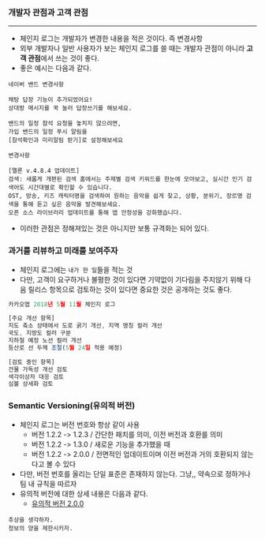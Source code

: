### 개발자 관점과 고객 관점

---

- 체인지 로그는 개발자가 변경한 내용을 적은 것이다. 즉 변경사항
- 외부 개발자나 일반 사용자가 보는 체인지 로그를 쓸 때는 개발자 관점이 아니라 **고객 관점**에서 쓰는 것이 좋다.
- 좋은 예시는 다음과 같다.

```
네이버 밴드 변경사항

채탕 답장 기능이 추가되었어요!
상대방 메시지를 꾹 눌러 답장쓰기를 해보세요.

밴드의 일정 참석 요청을 놓치지 않으려면,
가입 밴드의 일정 푸시 알림을
[참석확인과 미리알림 받기]로 설정해보세요
```

```
변경사항

[멜론 v.4.8.4 업데이트]
검색: 새롭게 개편된 검색 홈에서는 주제별 검색 키워드를 한눈에 모아보고, 실시간 인기 검색어도 시간대별로 확인할 수 있습니다. 
OST, 방송, 키즈 캐릭터명을 검색하여 원하는 음악을 쉽게 찾고, 상황, 분위기, 장르명 검색을 통해 듣고 싶은 음악을 발견해보세요.
오픈 소스 라이브러리 업데이트를 통해 앱 안정성을 강화했습니다.
```

- 이러한 관점은 정해져있는 것은 아니지만 보통 규격화는 되어 있다.

### 과거를 리뷰하고 미래를 보여주자

- 체인지 로그에는 `내가 한 일`들을 적는 것
- 다만, 고객이 요구하거나 불평한 것이 있다면 기약없이 기다림을 주지않기 위해 다음 릴리스 항목으로 검토하는 것이 있다면 중요한 것은 공개하는 것도 좋다.

```jsx
카카오맵 2018년 5월 11월 체인지 로그

[주요 개선 항목]
지도 축소 상태에서 도로 굵기 개선, 지역 명칭 컬러 개선
국도, 지방도 컬러 구분
지하철 예정 노선 컬러 개선
등산로 선 두께 조절(5월 24일 적용 예정)

[검토 중인 항목]
건물 가독성 개선 검토
색각이상자 대응 검토
심볼 상세화 검토
```

### Semantic Versioning(유의적 버전)

- 체인지 로그는 버전 번호와 항상 같이 사용
    - 버전 1.2.2 -> 1.2.3 / 간단한 패치를 의미, 이전 버전과 호환를 의미
    - 버전 1.2.2 -> 1.3.0 / 새로운 기능을 추가했을 때
    - 버전 1.2.2 -> 2.0.0 / 전면적인 업데이트이며 이전 버전과 거의 호환되지 않는다고 볼 수 있다
- 다만, 버전 번호를 올리는 단일 표준은 존재하지 않는다. 그냥,, 약속으로 정하거나 팀 내 규칙을 따르자
- 유의적 버전에 대한 상세 내용은 다음과 같다.
    - [유의적 버전 2.0.0](https://semver.org/lang/ko/)

```
추상을 생각하자.
정보의 양을 제한시키자.
```